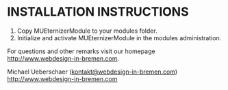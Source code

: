 INSTALLATION INSTRUCTIONS
=========================

1) Copy MUEternizerModule to your modules folder.
2) Initialize and activate MUEternizerModule in the modules administration.

For questions and other remarks visit our homepage http://www.webdesign-in-bremen.com.

Michael Ueberschaer (kontakt@webdesign-in-bremen.com)
http://www.webdesign-in-bremen.com
